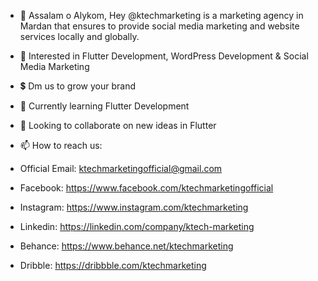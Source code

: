 - 👋 Assalam o Alykom, Hey @ktechmarketing is a marketing agency in Mardan that ensures to provide social media marketing and website services locally and globally.
- 👀 Interested in Flutter Development, WordPress Development & Social Media Marketing
- 💲  Dm us to grow your brand 
- 🌱 Currently learning Flutter Development 
- 💞️ Looking to collaborate on new ideas in Flutter

- 📫 How to reach us: 
- Official Email: ktechmarketingofficial@gmail.com

- Facebook: https://www.facebook.com/ktechmarketingofficial

- Instagram: https://www.instagram.com/ktechmarketing

- Linkedin: https://linkedin.com/company/ktech-marketing

- Behance:  https://www.behance.net/ktechmarketing
- Dribble: https://dribbble.com/ktechmarketing

<!---
ktechmarketing/ktechmarketing is a ✨ special ✨ repository because its `README.md` (this file) appears on your GitHub profile.
You can click the Preview link to take a look at your changes.
--->
